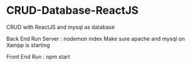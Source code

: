 # CRUD-Database-ReactJS
CRUD with ReactJS and mysql as database

Back End
Run Server : nodemon index
Make sure apache and mysql on Xampp is starting

Front End
Run : npm start
